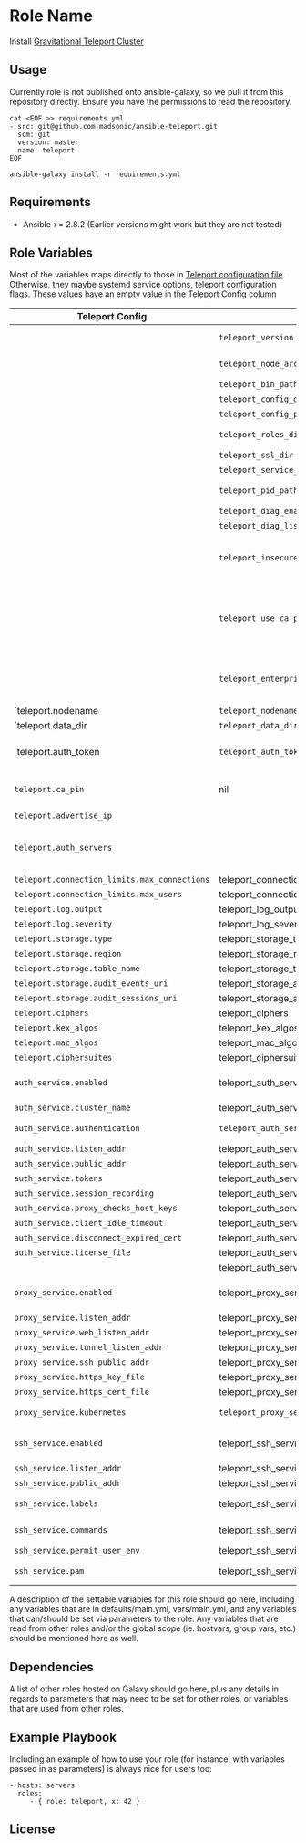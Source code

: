 Role Name
=========

Install [Gravitational Teleport
Cluster](https://gravitational.com/teleport/docs/intro/)

Usage
-----
Currently role is not published onto ansible-galaxy, so we pull it from this
repository directly. Ensure you have the permissions to read the repository.
```
cat <EOF >> requirements.yml
- src: git@github.com:madsonic/ansible-teleport.git
  scm: git
  version: master
  name: teleport
EOF

ansible-galaxy install -r requirements.yml
```

Requirements
------------
- Ansible >= 2.8.2 (Earlier versions might work but they are not tested)

Role Variables
--------------
Most of the variables maps directly to those in [Teleport configuration
file](https://gravitational.com/teleport/docs/admin-guide/#configuration-file).
Otherwise, they maybe systemd service options, teleport configuration flags.
These values have an empty value in the Teleport Config column

| Teleport Config | Var Name | Default Value | Description |
|---------------- | -------- | ------------- | ----------- |
| | `teleport_version` | `"v3.1.6"`| Teleport version to install. [Changelog](https://github.com/gravitational/teleport/blob/master/CHANGELOG.md) |
| | `teleport_node_arch` | `"linux-amd64"`| [Teleport architecture to install](https://gravitational.com/teleport/download/) |
| | `teleport_bin_path` | `"/usr/local/bin/teleport"`| Install path |
| | `teleport_config_dir` | `"/etc/teleport"`| Config directory |
| | `teleport_config_path` | `"/etc/teleport/teleport.yml"`| Config file path |
| | `teleport_roles_dir` | `"/etc/teleport/roles"`| Role files directory. **FUTURE** |
| | `teleport_ssl_dir` | `"/etc/teleport/ssl"`| Directory for https files |
| | `teleport_service_path` | `"/etc/systemd/system/teleport.service"`| Systemd service file |
| | `teleport_pid_path` | `"/var/run/teleport.pid"`| PID file for systemd service |
| | `teleport_diag_enabled` | `true`| `--diag-addr` flag |
| | `teleport_diag_listen_addr` | `127.0.0.1:3000`| `--diag-addr` flag value |
| | `teleport_insecure` | `no`| `--insecure-no-tls` flag. Useful for testing role. Not recommended for production use |
| | `teleport_use_ca_pin` | `yes`| Leave `teleport.ca_pin` unset which generates a warning from Teleport. Usefule for testing role. Not recommended for production use |
| | `teleport_enterprise_mode` | `no`| Selects binary to download Selects binary to download. `no` uses OSS version |
| `teleport.nodename | `teleport_nodename` | `ansible_hostname` | |
| `teleport.data_dir | `teleport_data_dir` | `"/var/lib/teleport"`| |
| `teleport.auth_token | `teleport_auth_token` | `hostvars[groups['teleport_auth'][0]]['join_token']` | A random token will be generated on the root auth server |
| `teleport.ca_pin` | nil | `hostvars[groups['teleport_auth'][0]]['ca_pin']`| Value from root auth server will be obtained and set |
| `teleport.advertise_ip` | | teleport default | node public IP address |
| `teleport.auth_servers` | | `<public_ip>:3025` | Public IP address of all servers part of the `teleport_auth` group, port 3025 |
| `teleport.connection_limits.max_connections` | teleport_connection_limits_max_connections | `1000` | |
| `teleport.connection_limits.max_users` | teleport_connection_limits_max_users | `250` | |
| `teleport.log.output` | teleport_log_output | `stderr` | |
| `teleport.log.severity` | teleport_log_severity | `ERROR` | |
| `teleport.storage.type` | teleport_storage_type | `"dir"` | |
| `teleport.storage.region` | teleport_storage_region | teleport default | |
| `teleport.storage.table_name` | teleport_storage_table_name | teleport default | |
| `teleport.storage.audit_events_uri` | teleport_storage_audit_events_uri | teleport default | |
| `teleport.storage.audit_sessions_uri` | teleport_storage_audit_sessions_uri | teleport default | |
| `teleport.ciphers` | teleport_ciphers | teleport default | |
| `teleport.kex_algos` | teleport_kex_algos | teleport default | |
| `teleport.mac_algos` | teleport_mac_algos | teleport default | |
| `teleport.ciphersuites` | teleport_ciphersuites | teleport default | |
| `auth_service.enabled` | teleport_auth_service_enabled | `no` | If set to no, all other `teleport_auth_service_*` values will be ignored |
| `auth_service.cluster_name` | teleport_auth_service_cluster_name | `"main"` | |
| `auth_service.authentication` | `teleport_auth_service_authentication.*` | | Same map structure as per Teleport config file |
| `auth_service.listen_addr` | teleport_auth_service_listen_addr | `0.0.0.0:3025` | |
| `auth_service.public_addr` | teleport_auth_service_public_addr | teleport default | |
| `auth_service.tokens` | teleport_auth_service_tokens | teleport default | |
| `auth_service.session_recording` | teleport_auth_service_session_recording | teleport default | |
| `auth_service.proxy_checks_host_keys` | teleport_auth_service_proxy_checks_host_keys | teleport default | |
| `auth_service.client_idle_timeout` | teleport_auth_service_client_idle_timeout | teleport default | |
| `auth_service.disconnect_expired_cert` | teleport_auth_service_disconnect_expired_cert | teleport default | |
| `auth_service.license_file` | teleport_auth_service_license_file | teleport default | Enterprise mode config |
| | teleport_auth_service_license_src | `"license.pem"` | Enterprise mode config |
| `proxy_service.enabled` | teleport_proxy_service_enabled | `no` | If set to no, all other `teleport_proxy_service_*` values will be ignored |
| `proxy_service.listen_addr` | teleport_proxy_service_listen_addr | `0.0.0.0:3023` | |
| `proxy_service.web_listen_addr` | teleport_proxy_service_web_listen_addr | `0.0.0.0:3080` | |
| `proxy_service.tunnel_listen_addr` | teleport_proxy_service_tunnel_listen_addr | teleport default | |
| `proxy_service.ssh_public_addr` | teleport_proxy_service_ssh_public_addr | teleport default | |
| `proxy_service.https_key_file` | teleport_proxy_service_https_key_file | teleport default | |
| `proxy_service.https_cert_file` | teleport_proxy_service_https_cert_file | teleport default | |
| `proxy_service.kubernetes` | `teleport_proxy_service_kubernetes.*` | teleport default | Same map structure as per Teleport config |
| `ssh_service.enabled` | teleport_ssh_service_enabled | `no` | If set to no, all other `teleport_ssh_service_*` values will be ignored |
| `ssh_service.listen_addr` | teleport_ssh_service_listen_addr | `0.0.0.0:3022` | |
| `ssh_service.public_addr` | teleport_ssh_service_public_addr | teleport default | |
| `ssh_service.labels` | teleport_ssh_service_labels | teleport default | Same structure as per Teleport config |
| `ssh_service.commands` | teleport_ssh_service_commands | teleport default | Same structure as per Teleport config |
| `ssh_service.permit_user_env` | teleport_ssh_service_permit_user_env | teleport default | |
| `ssh_service.pam` | teleport_ssh_service_pam | teleport default | Same structure as per Teleport config |

A description of the settable variables for this role should go here, including
any variables that are in defaults/main.yml, vars/main.yml, and any variables
that can/should be set via parameters to the role. Any variables that are read
from other roles and/or the global scope (ie. hostvars, group vars, etc.) should
be mentioned here as well.

Dependencies
------------

A list of other roles hosted on Galaxy should go here, plus any details in
regards to parameters that may need to be set for other roles, or variables that
are used from other roles.

Example Playbook
----------------

Including an example of how to use your role (for instance, with variables
passed in as parameters) is always nice for users too:

    - hosts: servers
      roles:
         - { role: teleport, x: 42 }

License
-------

